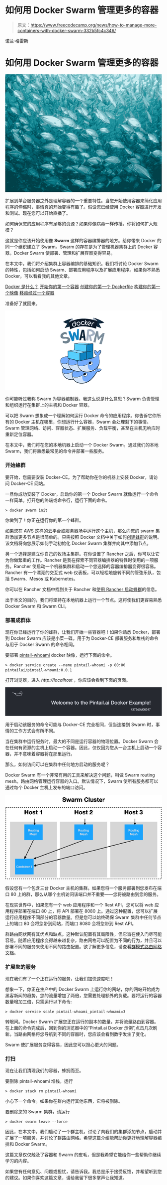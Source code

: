 # 如何用 Docker Swarm 管理更多的容器

> 原文：<https://www.freecodecamp.org/news/how-to-manage-more-containers-with-docker-swarm-332b5fc4c346/>

诺兰·格雷斯

# 如何用 Docker Swarm 管理更多的容器

![-bM6Oas90jZXdx8ll25mlKQPunSHLtkyUSCe](img/a8847a43c3904a6c82799bf148402da5.png)

扩展到单台服务器之外是理解容器的一个重要特性。当您开始使用容器来简化应用程序的伸缩时，事情真的开始变得有趣了。假设您已经使用 Docker 容器进行开发和测试。现在您可以开始直播了。

如何确保您的应用程序有足够的资源？如果你像病毒一样传播，你将如何扩大规模？

这就是你应该开始使用像 **Swarm** 这样的容器编排器的地方。给你带来 Docker 的同一个组织建立了 Swarm。Swarm 的存在是为了管理机器集群上的 Docker 容器。Docker Swarm 使部署、管理和扩展容器变得容易。

在本文中，我们将介绍集群上容器编排的基础知识。我们将讨论 Docker Swarm 的特性，包括如何启动 Swarm、部署应用程序以及扩展应用程序。如果你不熟悉 Docker，可以看看我的其他文章。

[Docker 是什么？](https://medium.com/pintail-labs/docker-series-what-is-docker-9eddca88f434)
[开始你的第一个容器](https://medium.com/pintail-labs/docker-series-starting-your-first-container-92dfd1dc859)
[创建你的第一个 Dockerfile](https://medium.com/pintail-labs/docker-series-creating-your-first-dockerfile-573bfea4991)
[构建你的第一个映像](https://medium.com/pintail-labs/docker-series-building-your-first-image-8a6f051ae637)
[移动经过一个容器](https://medium.com/pintail-labs/docker-series-moving-past-one-container-bf32b45831d3)

准备好了就回来。

![Lgg-h5hp0KgtrcuhueqFiFCciZwSoGRff0m7](img/45af2cc32adb765746ee7c27b1c8b493.png)

你可能听过我称 Swarm 为容器编制器。我这么说是什么意思？Swarm 负责管理和组织运行在集群上的主机和 Docker 容器。

可以把 Swarm 想象成一个理解如何运行 Docker 命令的应用程序。你告诉它你所有的 Docker 主机在哪里，你想运行什么容器，Swarm 会处理剩下的事情。Swarm 管理网络、访问、容器状态、扩展服务、负载平衡，甚至在主机无响应时重新定位容器。

在本文中，我们将在您的本地机器上启动一个 Docker Swarm。通过我们的本地 Swarm，我们将熟悉最常见的命令并部署一些服务。

### 开始蜂群

要开始，您需要安装 Docker-CE。为了帮助你在你的机器上安装 Docker，请访问 Docker-CE 网站。

一旦你成功安装了 Docker，启动你的第一个 Docker Swarm 就像运行一个命令一样简单。打开您的终端或命令行，运行下面的命令。

```
> docker swarm init
```

你做到了！你正在运行你的第一个蜂群。

如果您在 AWS 这样的云平台或服务器场中运行这个主机，那么向您的 swarm 集群添加更多节点是很简单的。只需按照 Docker 文档中关于如何[创建蜂群](https://docs.docker.com/engine/swarm/swarm-tutorial/create-swarm/)的说明。该文档将向您展示如何手动初始化 Docker Swarm 集群并向其中添加节点。

另一个选择是建立你自己的牧场主集群。在你设置了 Rancher 之后，你可以让它为你做繁重的工作。Rancher 是我在探索不同容器编排器的特性时使用的一项服务。Rancher 使启动一个机器集群和启动一个您选择的容器编排器变得很容易。Rancher 有一个漂亮的交互式 web 仪表板，可以轻松地旋转不同的管弦乐队，包括 Swarm、Mesos 或 Kubernetes。

你可以在 Rancher 文档中找到关于 Rancher 和[使用 Rancher 启动蜂群](http://rancher.com/docs/rancher/v1.6/en/swarm/)的信息。

出于本文的目的，我们将坚持在本地机器上运行一个节点。这将使我们更容易熟悉 Docker Swarm 和 Swarm CLI。

### 部署成群体

现在你已经运行了你的蜂群，让我们开始一些容器吧！如果你熟悉 Docker，部署到 Docker Swarm 应该是小菜一碟。用于为 Docker-CE 部署服务和堆栈的命令与用于 Docker Swarm 的命令相同。

要部署 [pintail-whoami](https://github.com/pintail-ai/pintail-whoami) docker 映像，运行下面的命令。

```
> docker service create --name pintail-whoami -p 80:80 pintailai/pintail-whoami:0.0.1
```

打开浏览器，进入 *http://localhost* ，你应该会看到下面的页面。

![9EnRZmrQVM5uRjhsnB81zMyOFurWzZD62YAM](img/e95b4bf8551213a79bdf6c2d99c5a13b.png)

用于启动该服务的命令可能与 Docker-CE 完全相同，但当连接到 Swarm 时，事情的工作方式会有所不同。

当在集群中运行服务时，最大的不同是运行容器的物理位置。Docker Swarm 会在任何有资源的主机上启动一个容器。因此，仅仅因为您从一台主机上启动一个容器，并不意味着容器将在那里运行。

那么，如何访问可以在集群中任何地方启动的服务呢？

Docker Swarm 有一个非常有用的工具来解决这个问题，叫做 Swarm routing mesh。路由网格管理运行容器的入口。默认情况下，Swarm 使所有服务都可以通过每个 Docker 主机上发布的端口访问。

![9hagYkC57mS2Ne9YCDAKnqUOHXPKPXfH0Z7z](img/54be267f8c59147ffb22d5d1765a0322.png)

假设您有一个包含三台 Docker 主机的集群。如果您将一个服务部署到您发布在端口 80 上的群，那么从哪个主机访问该端口并不重要——您将被路由到您的服务。

在现实世界中，如果您有一个 web 应用程序和一个 Rest API，您可以将 web 应用程序部署在端口 80 上，将 API 部署在 8080 上。通过这种配置，您可以扩展运行应用程序不同部分的容器数量。但是您可以始终确保 Swarm 集群中任何节点上的端口 80 会将您带到网站，而端口 8080 会将您带到 Rest API。

群路由网状网有其优点和缺点。这种默认配置有其局限性，但它旨在使入门尽可能容易。随着应用程序变得越来越复杂，路由网格可以配置为不同的行为，并且可以部署不同的服务来使用不同的路由配置。欲了解更多信息，请查看[群模式路由网格文档](https://docs.docker.com/engine/swarm/ingress/)。

### 扩展您的服务

现在我们有了一个正在运行的服务，让我们加快速度吧！

想象一下，你正在生产中的 Docker Swarm 上运行你的网站，你的网站开始成为黑客新闻的趋势。您的流量增加了两倍，您需要处理额外的负载。要将运行的容器数量增加三倍，只需运行以下命令:

```
> docker service scale pintail-whoami_pintail-whoami=3
```

转眼间。Docker Swarm 扩展您正在运行的副本的数量，并将流量路由到容器。在上面的命令完成后，回到你的浏览器中的“Pintail.ai Docker 示例”,点击几次刷新。当路由网格将您导航到不同的容器时，您应该会看到数字发生了变化。

Swarm 使扩展服务变得容易，因此您可以担心更大的问题。

### 打扫

现在让我们清理我们的容器，蜂拥而至。

要删除 pintail-whoami 堆栈，运行

```
> docker stack rm pintail-whoami
```

小心下一个命令。如果你在群内运行其他东西，它将被删除。

要删除您的 Swarm 集群，请运行

```
> docker swarm leave --force
```

因此，在本文中，我们启动了一个群主机，讨论了向我们的集群添加节点，启动并扩展了一项服务，并讨论了群路由网格。希望这篇介绍能帮助你更好地理解容器编排和 Docker Swarm。

这篇文章仅仅触及了容器和 Swarm 的皮毛，但是我希望它能给你一些帮助你继续学习的内容。

如果您有任何意见、问题或担忧，请告诉我。我总是乐于接受反馈，并希望听到您的建议。如果你喜欢这篇文章，请给我留下很多掌声让我知道。